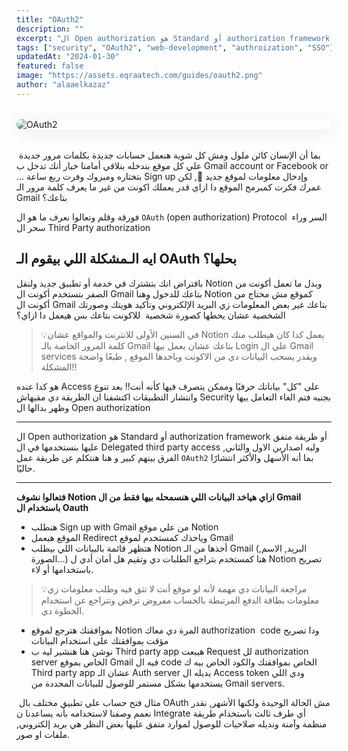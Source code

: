 ```yaml
---
title: "OAuth2"
description: ""
excerpt: "ال Open authorization هو Standard أو authorization framework أو طريقة متفق عليها بنستخدمها في ال Delegated third party access وليه اصدارين الاول والثاني, الفرق بينهم كبير و هنا هنتكلم عن طريقة عمل Oauth 2 بما أنه الأسهل والأكثر انتشارًا حاليًا."
tags: ["security", "OAuth2", "web-development", "authroization", "SSO"]
updatedAt: "2024-01-30"
featured: false
image: "https://assets.eqraatech.com/guides/oauth2.png"
author: "alaaelkazaz"
---
```


<img src="https://assets.eqraatech.com/guides/oauth2.png" alt="OAuth2" ondragstart="return false;" oncontextmenu="return false;" style="display: block; margin: 2rem auto; border-radius: 1rem; box-shadow: 0 4px 24px 0 rgba(0,0,0,0.08);" />

 بما أن الإنسان كائن ملول ومش كل شوية هنعمل حسابات جديدة بكلمات مرور جديدة علي كل موقع بندخله بنلاقي أمامنا خيار أنك تدخل ب Gmail account or Facebook or … بتختاره ومبروك وفرت ربع ساعة Sign up وإدخال معلومات لموقع جديد 🥳, لكن عمرك فكرت كمبرمج الموقع دا ازاي قدر يعملك اكونت من غير ما يعرف كلمة مرور الـ Gmail بتاعك؟

فورقة وقلم وتعالوا نعرف ما هو ال `OAuth` (open authorization) Protocol  السر وراء سحر ال Third Party authorization  

## ايه الـمشكلة اللي بيقوم الـ OAuth بحلها؟

بافتراض انك بتشترك في خدمة أو تطبيق جديد ولنقل Notion وبدل ما تعمل أكونت من الصفر بتستخدم أكونت ال Gmail بتاعك للدخول وهنا Notion كموقع مش محتاج من أكونت ال Gmail بتاعك غير بعض المعلومات زي البريد الإلكتروني وتأكيد هويتك وصورتك الشخصية عشان يحطها كصورة شخصية  للاكونت بتاعك بس هيعمل دا ازاي؟

> 💡في السنين الأولى للانترنت والمواقع عشان Notion يعمل كدا كان هيطلب منك كلمة المرور الخاصة بالـ Gmail بتاعك عشان يعمل بيها Login علي ال Gmail services ويقدر يسحب البيانات دي من الاكونت وياخدها الموقع , طبعًا واضحة المشكلة!!

هو كدا عنده Access على "كل" بياناتك حرفيًا وممكن يتصرف فيها كأنه أنت!! بعد تنوع وانتشار التطبيقات اكتشفنا ان الطريقة دي مفيهاش Security بجنيه فتم الغاء التعامل بيها وظهر بدالها ال Open authorization

---

ال Open authorization هو Standard أو authorization framework أو طريقة متفق عليها بنستخدمها في ال Delegated third party access وليه اصدارين الاول والثاني, الفرق بينهم كبير و هنا هنتكلم عن طريقة عمل `OAuth2` بما أنه الأسهل والأكثر انتشارًا حاليًا.

---

**فتعالوا نشوف Notion ازاي هياخد البيانات اللي هنسمحله بيها فقط من ال Gmail  باستخدام ال Oauth** 

- هنطلب Sign up with Gmail من علي موقع Notion 
- الموقع هيعمل Redirect وياخذك كمستخدم لموقع Gmail 
- هتظهر قائمة بالبيانات اللي بيطلب Notion أخذها من الـ Gmail (البريد, الاسم, الصورة…) هنا كمستخدم بتراجع الطلبات دي وتقيم هل أمان أدي ل Notion تصريح باستخدامها أو لاء.

>💡مراجعة البيانات دي مهمة لأنه لو موقع أنت لا تثق فيه وطلب معلومات زي معلومات بطاقة الدفع المرتبطة بالحساب مفروض ترفض وتتراجع عن استخدام الخطوة دي.

- بموافقتك هترجع لموقع Notion المرة دي معاك authorization  code ودا تصريح مؤقت بموافقتك على استخدام البيانات 
- نوشن هنا هنشير ليه ب Third party app هيبعت Request لل authorization server الخاص بموقع Gmail فيه ال code الخاص بموافقتك والكود الخاص بيه ك Third party app عشان الـ Auth server يديله ال Access token ودي اللي يستخدمها بشكل مستمر للوصول للبيانات المحددة من Gmail servers.

 مثال فتح حساب علي تطبيق مختلف بال OAuth مش الحالة الوحيدة ولكنها الأشهر, نقدر نعمم وصفنا لاستخدامه بأنه يساعدنا ن Integrate أي طرف ثالث باستخدام طريقة منظمة وآمنة ونديله صلاحيات للوصول لموارد متفق عليها بغض النظر هي بريد إلكتروني, ملفات او صور.